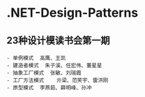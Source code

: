 # .NET-Design-Patterns

## 23种设计模读书会第一期 ##

    - 单例模式  高鹰、王凯
    - 建造者模式  朱子溪、任宏伟、董星星
    - 抽象工厂模式  张敏、刘瑞霞
    - 工厂方法模式	亓梁、范笑宇、雷洪刚
    - 原型模式	李燕茹、薛明峰、孙冲